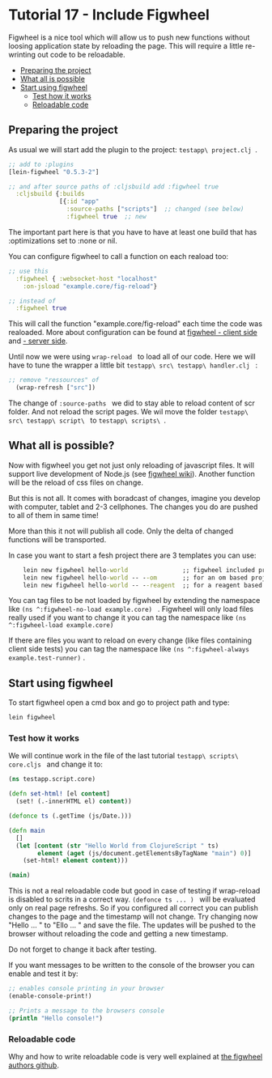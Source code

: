 # Tutorial 17  - Include Figwheel
Figwheel is a nice tool which will allow us to push new functions without loosing application state by reloading the page. This will require a little re-wrinting out code to be reloadable.

- [Preparing the project](#preparing-the-project)
- [What all is possible](#what-all-is-possible)
- [Start using figwheel](#start-using-figwheel)
    - [Test how it works](#test-how-it-works)
    - [Reloadable code](#reloadable-code)

## Preparing the project
As usual we will start add the plugin to the project: `testapp\ project.clj `.

```clojure
;; add to :plugins
[lein-figwheel "0.5.3-2"]

;; and after source paths of :cljsbuild add :figwheel true
  :cljsbuild {:builds
              [{:id "app"
                :source-paths ["scripts"]  ;; changed (see below)
                :figwheel true  ;; new

```

The important part here is that you have to have at least one build that has :optimizations set to :none or nil.

You can configure figwheel to call a function on each reaload too:

```clojure
;; use this
  :figwheel { :websocket-host "localhost"
    :on-jsload "example.core/fig-reload"}

;; instead of
  :figwheel true

```

This will call the function "example.core/fig-reload" each time the code was realoaded.
More about configuration can be found at [figwheel - client side](https://github.com/bhauman/lein-figwheel#client-side-configuration-options) and [- server side](https://github.com/bhauman/lein-figwheel#figwheel-server-side-configuration).

Until now we were using `wrap-reload ` to load all of our code. Here we will have to tune the wrapper a little bit `testapp\ src\ testapp\ handler.clj ` :

```clojure
;; remove "ressources" of
  (wrap-refresh ["src"])

```

The change of `:source-paths ` we did to stay able to reload content of scr folder.
And not reload the script pages. We wil move the folder `testapp\ src\ testapp\ script\ ` to `testapp\ scripts\ `.

## What all is possible?
Now with figwheel you get not just only reloading of javascript files. It will support live development of Node.js (see [figwheel wiki](https://github.com/bhauman/lein-figwheel/wiki/Node.js-development-with-figwheel)). Another function will be the reload of css files on change.

But this is not all. It comes with boradcast of changes, imagine you develop with computer, tablet and 2-3 cellphones. The changes you do are pushed to all of them in same time!

More than this it not will publish all code. Only the delta of changed functions will be transported.

In case you want to start a fesh project there are 3 templates you can use:

```bat
    lein new figwheel hello-world               ;; figwheel included project
    lein new figwheel hello-world -- --om       ;; for an om based project
    lein new figwheel hello-world -- --reagent  ;; for a reagent based project

```

You can tag files to be not loaded by figwheel by extending the namespace like `(ns ^:figwheel-no-load example.core) ` .
Figwheel will only load files really used if you want to change it you can tag the namespace like `(ns ^:figwheel-load example.core)`

If there are files you want to reload on every change (like files containing client side tests) you can tag the namespace like `(ns ^:figwheel-always example.test-runner)` .

## Start using figwheel
To start figwheel open a cmd box and go to project path and type:

```bat
lein figwheel

```

### Test how it works
We will continue work in the file of the last tutorial `testapp\ scripts\ core.cljs ` and change it to:

```clojure
(ns testapp.script.core)

(defn set-html! [el content]
  (set! (.-innerHTML el) content))

(defonce ts (.getTime (js/Date.)))

(defn main
  []
  (let [content (str "Hello World from ClojureScript " ts)
        element (aget (js/document.getElementsByTagName "main") 0)]
    (set-html! element content)))

(main)


```

This is not a real reloadable code but good in case of testing if wrap-reload is disabled to scrits in a correct way.
`(defonce ts ... ) ` will be evaluated only on real page refreshs. So if you configured all correct you can publish changes to the page and the timestamp will not change. Try changing now "Hello ... " to "Ello ... " and save the file. The updates will be pushed to the browser without reloading the code and getting a new timestamp.

Do not forget to change it back after testing.

If you want messages to be written to the console of the browser you can enable and test it by:

```clojure
;; enables console printing in your browser
(enable-console-print!)

;; Prints a message to the browsers console
(println "Hello console!")

```

### Reloadable code
Why and how to write reloadable code is very well explained at [the figwheel authors github](https://github.com/bhauman/lein-figwheel#writing-reloadable-code).
